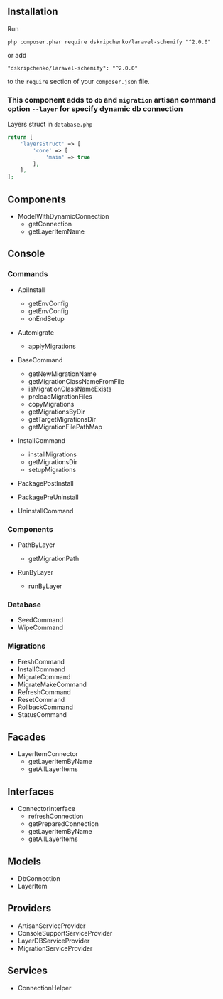 ## Installation

Run
```
php composer.phar require dskripchenko/laravel-schemify "^2.0.0"
```

or add

```
"dskripchenko/laravel-schemify": "^2.0.0"
```

to the ```require``` section of your `composer.json` file.

### This component adds to ```db``` and ```migration``` artisan command option ```--layer``` for specify dynamic db connection

Layers struct in ```database.php```
```php
return [
    'layersStruct' => [
        'core' => [
            'main' => true
        ],
    ],
];
```

## Components
* ModelWithDynamicConnection
    * getConnection
    * getLayerItemName
    
## Console

### Commands
* ApiInstall
    * getEnvConfig
    * getEnvConfig    
    * onEndSetup
    
* Automigrate
    * applyMigrations
    
* BaseCommand
    * getNewMigrationName
    * getMigrationClassNameFromFile
    * isMigrationClassNameExists
    * preloadMigrationFiles
    * copyMigrations
    * getMigrationsByDir
    * getTargetMigrationsDir
    * getMigrationFilePathMap
    
* InstallCommand
    * installMigrations
    * getMigrationsDir
    * setupMigrations
    
* PackagePostInstall
* PackagePreUninstall
* UninstallCommand

### Components
* PathByLayer
    * getMigrationPath
    
* RunByLayer
    * runByLayer
    
### Database
* SeedCommand
* WipeCommand

### Migrations
* FreshCommand
* InstallCommand
* MigrateCommand
* MigrateMakeCommand
* RefreshCommand
* ResetCommand
* RollbackCommand
* StatusCommand

## Facades
* LayerItemConnector
    * getLayerItemByName
    * getAllLayerItems

## Interfaces
* ConnectorInterface
    * refreshConnection
    * getPreparedConnection
    * getLayerItemByName
    * getAllLayerItems

## Models
* DbConnection
* LayerItem

## Providers
* ArtisanServiceProvider
* ConsoleSupportServiceProvider
* LayerDBServiceProvider
* MigrationServiceProvider

## Services
* ConnectionHelper
